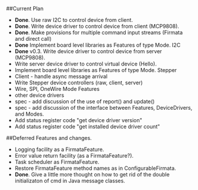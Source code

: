 ##Current Plan

* **Done**.  Use raw I2C to control device from client.
* **Done**.  Write device driver to control device from client (MCP9808).
* **Done**.  Make provisions for multiple command input streams (Firmata and direct call)
* **Done** Implement board level libraries as Features of type Mode.  I2C
* **Done** v0.3.  Write device driver to control device from server (MCP9808).
* Write server device driver to control virtual device (Hello).
* Implement board level libraries as Features of type Mode. Stepper
* Client - handle async message arrival
* Write Stepper device controllers (raw, client, server)
* Wire, SPI, OneWire Mode Features
* other device drivers
* spec - add discussion of the use of report() and update()
* spec - add discussion of the interface between Features, DeviceDrivers, and Modes.
* Add status register code "get device driver version"
* Add status register code "get installed device driver count"




##Deferred Features and changes.

* Logging facility as a FirmataFeature.
* Error value return facility (as a FirmataFeature?).
* Task scheduler as FirmataFeature.
* Restore FirmataFeature method names as in ConfigurableFirmata.
* **Done**. Give a little more thought on how to get rid of the double initializaton of cmd in Java message classes.
